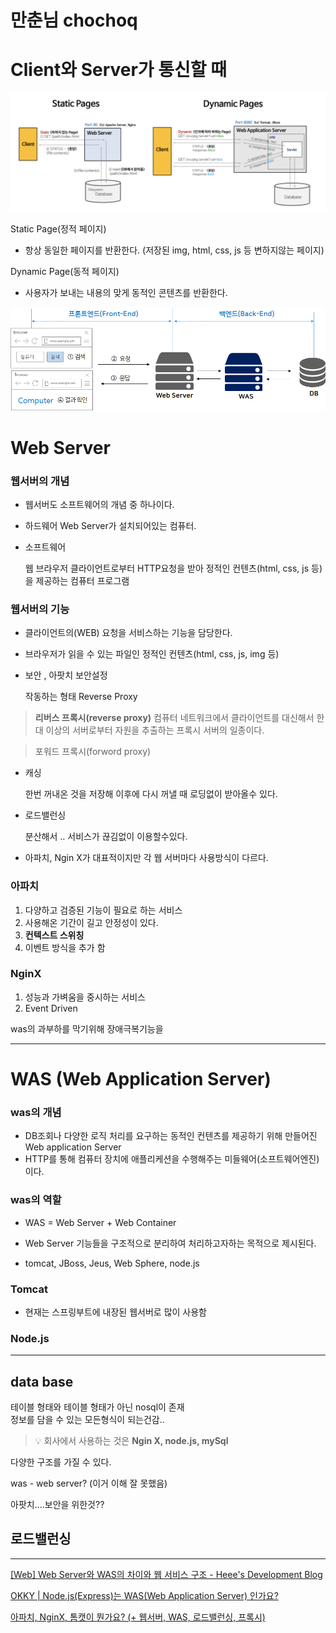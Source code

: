 # 만춘님 chochoq

# Client와 Server가 통신할 때

![](./image/chochoq/1.png)

Static Page(정적 페이지)

- 항상 동일한 페이지를 반환한다.
(저장된 img, html, css, js 등 변하지않는 페이지)

Dynamic Page(동적 페이지)

- 사용자가 보내는 내용의 맞게 동적인 콘텐츠를 반환한다.
    
![](./image/chochoq/2.png)

# Web Server

### 웹서버의 개념

- 웹서버도 소프트웨어의 개념 중 하나이다.
- 하드웨어
Web Server가 설치되어있는 컴퓨터.
- 소프트웨어
    
    웹 브라우저 클라이언트로부터 HTTP요청을 받아 정적인 컨텐츠(html, css, js 등)을 제공하는 컴퓨터 프로그램
    

### 웹서버의 기능

- 클라이언트의(WEB)  요청을 서비스하는 기능을 담당한다.
- 브라우저가 읽을 수 있는 파일인 정적인 컨텐츠(html, css, js, img 등)
- 보안 , 아팟치 보안설정
    
    작동하는 형태 Reverse Proxy
    

> **리버스 프록시(reverse proxy)**
컴퓨터 네트워크에서 클라이언트를 대신해서 한 대 이상의 서버로부터 자원을 추출하는 프록시 서버의 일종이다.
> 

> 포워드 프록시(forword proxy)
> 
- 캐싱
    
    한번 꺼내온 것을 저장해 이후에 다시 꺼낼 때 로딩없이 받아올수 있다.
    
- 로드밸런싱
    
    분산해서 ..
    서비스가 끊김없이 이용할수있다.
    

- 아파치, Ngin X가 대표적이지만 각 웹 서버마다 사용방식이 다르다.

### **아파치**

1. 다양하고 검증된 기능이 필요로 하는 서비스
2. 사용해온 기간이 길고 안정성이 있다.
3. **컨텍스트 스위칭**
4. 이벤트 방식을 추가 함

### **NginX**

1. 성능과 가벼움을 중시하는 서비스
2. Event Driven

was의 과부하를 막기위해 장애극복기능을 

---

# WAS (Web Application Server)

### was의 개념

- DB조회나 다양한 로직 처리를 요구하는 동적인 컨텐츠를 제공하기 위해 만들어진 Web application Server
- HTTP를 통해 컴퓨터 장치에 애플리케션을 수행해주는 미들웨어(소프트웨어엔진)이다.

### was의 역할

- WAS = Web Server + Web Container
- Web Server 기능들을 구조적으로 분리하여 처리하고자하는 목적으로 제시된다.

- tomcat, JBoss, Jeus, Web Sphere, node.js

### Tomcat

- 현재는 스프링부트에 내장된 웹서버로 많이 사용함

### Node.js

---

## data base

테이블 형태와 테이블 형태가 아닌 nosql이 존재  
정보를 담을 수 있는 모든형식이 되는건감..

>💡 회사에서 사용하는 것은 **Ngin X, node.js, mySql**

다양한 구조를 가질 수 있다.

was - web server? (이거 이해 잘 못했음)

아팟치....보안을 위한것??

## 로드밸런싱

---

[[Web] Web Server와 WAS의 차이와 웹 서비스 구조 - Heee's Development Blog](https://gmlwjd9405.github.io/2018/10/27/webserver-vs-was.html)

[OKKY | Node.js(Express)는 WAS(Web Application Server) 인가요?](https://okky.kr/article/761129)

[아파치, NginX, 톰캣이 뭔가요? (+ 웹서버, WAS, 로드밸런싱, 프록시)](https://youtu.be/Zimhvf2B7Es)